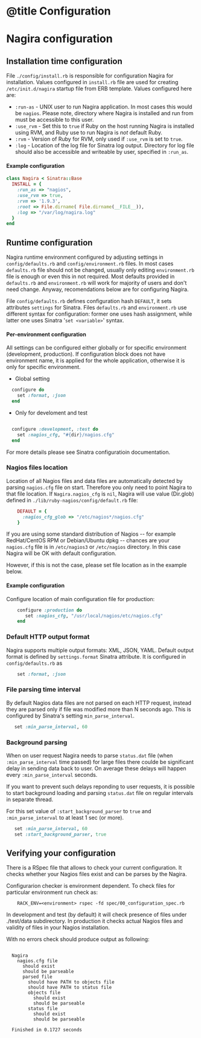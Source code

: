 # @title Configuration

# Nagira configuration

## Installation time configuration

File `./config/install.rb` is responsible for configuration Nagira for installation. Values configured in `install.rb` file are used for creating `/etc/init.d/nagira` startup file from ERB template. Values configured here are:

- `:run-as` - UNIX user to run Nagira application. In most cases this would be `nagios`. Please note, directory where Nagira is installed and run from must be accessible to this user.
- `:use_rvm` - Set this to `true` if Ruby on the host running Nagira is installed using RVM, and Ruby use to run Nagira is *not* default Ruby.
- `:rvm` - Version of Ruby for RVM, only used if `:use_rvm` is set to `true`.
- `:log` - Location of the log file for Sinatra log output. Directory for log file should also be accessible and writeable by user, specified in `:run_as`.

#### Example configuration

```ruby
class Nagira < Sinatra::Base
  INSTALL = { 
    :run_as => "nagios",
    :use_rvm => true,
    :rvm => '1.9.3',
    :root => File.dirname( File.dirname(__FILE__)),
    :log => "/var/log/nagira.log"
  }
end
```

## Runtime configuration

Nagira runtime environment configured by adjusting settings in `config/defaults.rb` and `config/environment.rb` files. In most cases `defaults.rb` file should not be changed, usually only editing `environment.rb` file is enough or even this in not required. Most defaults provided in `defaults.rb` and `environment.rb` will work for majority of users and don't need change. Anyway, recomendations below are for configuring Nagira.

File `config/defaults.rb` defines configuration hash `DEFAULT`, it sets attributes `settings`  for Sinatra. Files `defaults.rb` and `environment.rb` use different syntax for configuration: former one uses hash assignment, while latter one uses Sinatra '`set <variable>`' syntax.

#### Per-environment configuration

All settings can be configured either globally or for specific environment (development, production). If configuration block does not have environment name, it is applied for the whole application, otherwise it is only for specific environment.

* Global setting

```ruby
  configure do 
    set :format, :json
  end
```  

* Only for develoment and test

```ruby

  configure :development, :test do 
    set :nagios_cfg, "#{dir}/nagios.cfg"
  end

```

For more details please see Sinatra configuratioin documentation.

### Nagios files location

Location of all Nagios files and data files are automatically detected by parsing `nagios.cfg` file on start. Therefore you only need to point Nagira to that file location. If `Nagira.nagios_cfg` is `nil`, Nagira will use value (Dir.glob) defined in `./lib/ruby-nagios/config/default.rb` file:

```ruby
    DEFAULT = { 
      :nagios_cfg_glob => "/etc/nagios*/nagios.cfg"
    }
```

If you are using some standard distribution of Nagios -- for example RedHat/CentOS RPM or Debian/Ubuntu dpkg -- chances are your `nagios.cfg` file is in `/etc/nagios3` or `/etc/nagios` directory. In this case Nagira will be OK with default configuration.

However, if this is not the case, please set file location as in the example below.

#### Example configuration

Configure location of main configuration file for production:

```ruby
    configure :production do
       set :nagios_cfg, "/usr/local/nagios/etc/nagios.cfg"
    end
```

### Default HTTP output format

Nagira supports multiple output formats: XML, JSON, YAML. Default output format is defined by `settings.format` Sinatra attribute. It is configured in `config/defaults.rb` as

```ruby
    set :format, :json
```

### File parsing time interval

By default Nagios data files are not parsed on each HTTP request, instead they are parsed only if file was modified more than N seconds ago. This is configured by Sinatra's setting `min_parse_interval`.


```ruby
   set :min_parse_interval, 60
```

### Background parsing

When on user request Nagira needs to parse `status.dat` file (when `:min_parse_interval` time passed) for large files there coulde be significant delay in sending data back to user. On average these delays will happen every `:min_parse_interval` seconds. 

If you want to prevent such delays reponding to user requests, it is possible to start background loading and parsing `status.dat` file on regular intervals in separate thread.

For this set value of `:start_background_parser` to `true` and `:min_parse_interval` to at least 1 sec (or more).

```ruby
   set :min_parse_interval, 60
   set :start_background_parser, true
```

## Verifying your configuration

There is a RSpec file that allows to check your current configuration. It checks whether your Nagios files exist and can be parses by the Nagira.

Configurarion checker is environment dependent. To check files for particular environment run check as:

```
    RACK_ENV=<environment> rspec -fd spec/00_configuration_spec.rb
```

In development and test (by default) it will check presence of files under ./test/data subdirectory. In production it checks actual Nagios files and validity of files in your Nagios installation.

With no errors check should produce output as following:

```

  Nagira
    nagios.cfg file
      should exist
      should be parseable
      parsed file
        should have PATH to objects file
        should have PATH to status file
        objects file
          should exist
          should be parseable
        status file
          should exist
          should be parseable

  Finished in 0.1727 seconds

```
